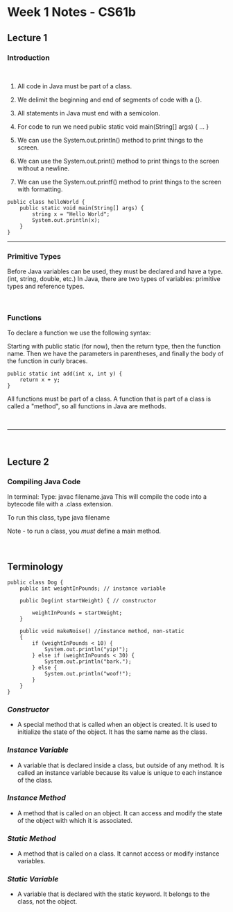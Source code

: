 # Week 1 Notes - CS61b

## Lecture 1

### Introduction  
<br>

1. All code in Java must be part of a class.

2. We delimit the beginning and end of segments of code with a {}.

3. All statements in Java must end with a semicolon.

4. For code to run we need public static void main(String[] args) { ... }

5. We can use the System.out.println() method to print things to the screen.

6. We can use the System.out.print() method to print things to the screen without a newline.

7. We can use the System.out.printf() method to print things to the screen with formatting.

```
public class helloWorld {
    public static void main(String[] args) {
        string x = "Hello World";
        System.out.println(x);
    }
}
```

---

### Primitive Types
Before Java variables can be used, they must be declared and have a type. (int, string, double, etc.)
In Java, there are two types of variables: primitive types and reference types.

<br>

### Functions

To declare a function we use the following syntax:

Starting with public static (for now), then the return type, then the function name. Then we have the parameters in parentheses, and finally the body of the function in curly braces.

```
public static int add(int x, int y) {
    return x + y;
}
```

All functions must be part of a class. A function that is part of a class is called a "method", so all functions in Java are methods.

<br>

---

<br>

## Lecture 2

### Compiling Java Code

In terminal: Type: javac filename.java
This will compile the code into a bytecode file with a .class extension.

To run this class, type java filename

Note - to run a class, you *must* define a main method.

<br>

## Terminology
```
public class Dog {
    public int weightInPounds; // instance variable

    public Dog(int startWeight) { // constructor 

        weightInPounds = startWeight;
    }
    
    public void makeNoise() //instance method, non-static
    {
        if (weightInPounds < 10) {
            System.out.println("yip!");
        } else if (weightInPounds < 30) {
            System.out.println("bark.");
        } else {
            System.out.println("woof!");
        }
    }
}
```
### *Constructor* 
- A special method that is called when an object is created. It is used to initialize the state of the object. It has the same name as the class.

### *Instance Variable*

- A variable that is declared inside a class, but outside of any method. It is called an instance variable because its value is unique to each instance of the class.

### *Instance Method*

- A method that is called on an object. It can access and modify the state of the object with which it is associated.

### *Static Method*

- A method that is called on a class. It cannot access or modify instance variables.

### *Static Variable*

- A variable that is declared with the static keyword. It belongs to the class, not the object.


